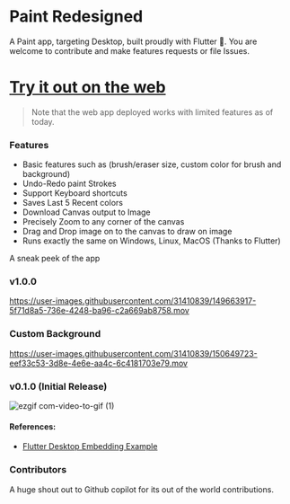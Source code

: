 # Paint Redesigned

A Paint app, targeting Desktop, built proudly with Flutter 💙. You are welcome to contribute and make features requests or file Issues. 

# [Try it out on the web](https://paintredesigned.netlify.app/#/)
> Note that the web app deployed works with limited features as of today.

### Features
- Basic features such as (brush/eraser size, custom color for brush and background)
- Undo-Redo paint Strokes
- Support Keyboard shortcuts
- Saves Last 5 Recent colors
- Download Canvas output to Image
- Precisely Zoom to any corner of the canvas
- Drag and Drop image on to the canvas to draw on image
- Runs exactly the same on Windows, Linux, MacOS (Thanks to Flutter)

A sneak peek of the app


### v1.0.0

https://user-images.githubusercontent.com/31410839/149663917-5f71d8a5-736e-4248-ba96-c2a669ab8758.mov

### Custom Background

https://user-images.githubusercontent.com/31410839/150649723-eef33c53-3d8e-4e6e-aa4c-6c4181703e79.mov


### v0.1.0 (Initial Release)

![ezgif com-video-to-gif (1)](https://user-images.githubusercontent.com/31410839/82818971-36958e80-9ebd-11ea-91e3-f1b556a7901c.gif)


#### References: 

- [Flutter Desktop Embedding Example](https://github.com/google/flutter-desktop-embedding/blob/master/testbed/lib/main.dart)

### Contributors

  A huge shout out to Github copilot for its out of the world contributions.



